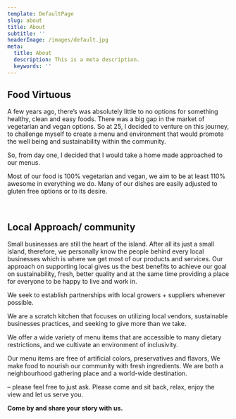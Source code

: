 ```yaml
---
template: DefaultPage
slug: about
title: About
subtitle: ''
headerImage: /images/default.jpg
meta:
  title: About
  description: This is a meta description.
  keywords: ''
---
```

## Food Virtuous

A few years ago, there’s was absolutely little to no options for something healthy, clean and easy foods. There was a big gap in the market of vegetarian and vegan options. So at 25, I decided to venture on this journey, to challenge myself to create a menu and environment that would promote the well being and sustainability within the community. 

So, from day one, I decided that I would take a home made approached to our menus. 

Most of our food is 100% vegetarian and vegan, we aim to be at least 110% awesome in everything we do. Many of our dishes are easily adjusted to gluten free options or to its desire. 

<br />

## Local Approach/ community

Small businesses are still the heart of the island. After all its just a small island, therefore, we personally know the people behind every local businesses which is where we get most of our products and services. Our approach on supporting local gives us the best benefits to achieve our goal on sustainability, fresh, better quality and at the same time providing a place for everyone to be happy to live and work in. 

We seek to establish partnerships with local growers + suppliers whenever possible. 

We are a scratch kitchen that focuses on utilizing local vendors, sustainable businesses practices, and seeking to give more than we take.

We offer a wide variety of menu items that are accessible to many dietary restrictions, and we cultivate an environment of inclusivity.

Our menu items are free of artificial colors, preservatives and  flavors, We make food to nourish our community with fresh ingredients. We are both a neighbourhood gathering place and a world-wide destination.


– please feel free to just ask.
Please come and sit back, relax, enjoy the view and let us serve you.

**Come by and share your story with us.**